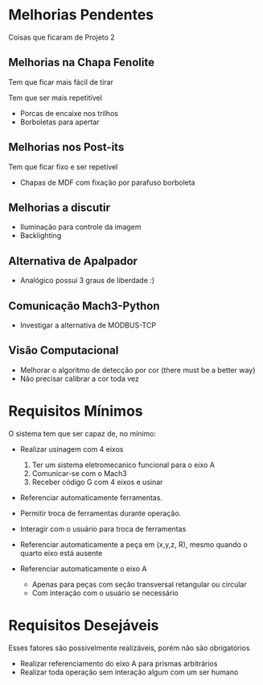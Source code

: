 # Melhorias Pendentes

Coisas que ficaram de Projeto 2

## Melhorias na Chapa Fenolite

Tem que ficar mais fácil de tirar

Tem que ser mais repetitível

* Porcas de encaixe nos trilhos
* Borboletas para apertar

## Melhorias nos Post-its

Tem que ficar fixo e ser repetível

* Chapas de MDF com fixação por parafuso borboleta


## Melhorias a discutir

* Iluminação para controle da imagem
* Backlighting

## Alternativa de Apalpador

* Analógico possui 3 graus de liberdade :)

## Comunicação Mach3-Python

* Investigar a alternativa de MODBUS-TCP

## Visão Computacional

* Melhorar o algoritmo de detecção por cor (there must be a better way)
* Não precisar calibrar a cor toda vez

# Requisitos Mínimos

O sistema tem que ser capaz de, no mínimo:

* Realizar usinagem com 4 eixos
    1. Ter um sistema eletromecanico funcional para o eixo A
    2. Comunicar-se com o Mach3
    3. Receber código G com 4 eixos e usinar

* Referenciar automaticamente ferramentas.
* Permitir troca de ferramentas durante operação.
* Interagir com o usuário para troca de ferramentas 

* Referenciar automaticamente a peça em (x,y,z, R), mesmo quando o quarto eixo está ausente

* Referenciar automaticamente o eixo A
    * Apenas para peças com seção transversal retangular ou circular
    * Com interação com o usuário se necessário

# Requisitos Desejáveis

Esses fatores são possivelmente realizáveis, porém não são obrigatórios

* Realizar referenciamento do eixo A para prismas arbitrários
* Realizar toda operação sem interação algum com um ser humano


